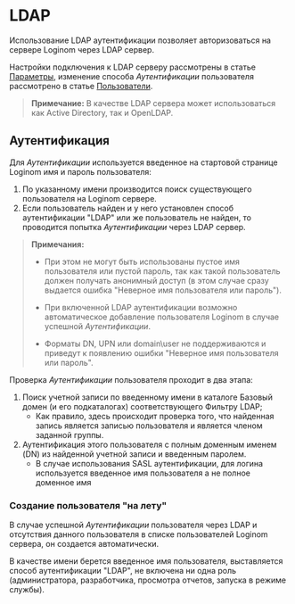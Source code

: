 # LDAP

Использование LDAP аутентификации позволяет авторизоваться на сервере Loginom через LDAP сервер.

Настройки подключения к LDAP серверу рассмотрены в статье [Параметры](./parameters.md#parametry-ldap), изменение способа *Аутентификации* пользователя рассмотрено в статье [Пользователи](./users.md).

>**Примечание:** В качестве LDAP сервера может использоваться как Active Directory, так и OpenLDAP.

## Аутентификация

Для *Аутентификации* используется введенное на стартовой странице Loginom имя и пароль пользователя:

1. По указанному имени производится поиск существующего пользователя на Loginom сервере.
2. Если пользователь найден и у него установлен способ аутентификации "LDAP" или же пользователь не найден, то проводится попытка *Аутентификации* через LDAP сервер.

>**Примечания:**
>
> * При этом не могут быть использованы пустое имя пользователя или пустой пароль, так как такой пользователь должен получать анонимный доступ (в этом случае сразу выдается ошибка "Неверное имя пользователя или пароль").
>
> * При включенной LDAP аутентификации возможно автоматическое добавление пользователя Loginom в случае успешной *Аутентификации*.
>
> * Форматы DN, UPN или domain\user не поддерживаются и приведут к появлению ошибки "Неверное имя пользователя или пароль".

Проверка *Аутентификации* пользователя проходит в два этапа:

1. Поиск учетной записи по введенному имени в каталоге Базовый домен (и его подкаталогах) соответствующего Фильтру LDAP;
   * Как правило, здесь происходит проверка того, что найденная запись является записью пользователя и является членом заданной группы.
2. Аутентификация этого пользователя с полным доменным именем (DN) из найденной учетной записи и введенным паролем.
   * В случае использования SASL аутентификации, для логина используется введенное имя пользователя а не полное доменное имя

### Создание пользователя "на лету"

В случае успешной *Аутентификации* пользователя через LDAP и отсутствия данного пользователя в списке пользователей Loginom сервера, он создается автоматически.

В качестве имени берется введенное имя пользователя, выставляется способ аутентификации "LDAP", не включена ни одна роль (администратора, разработчика, просмотра отчетов, запуска в режиме службы).

